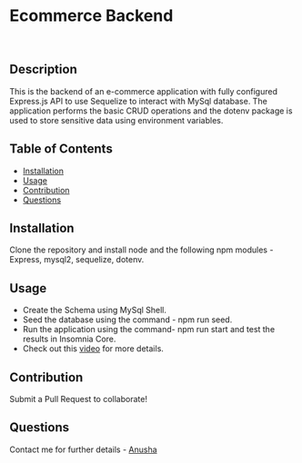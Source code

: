 
<h1>Ecommerce Backend </h1>

<br>

## Description
This is the backend of an e-commerce application with fully configured Express.js API to use Sequelize to interact with MySql database. The application performs the basic CRUD operations and the dotenv package is used to store sensitive data using environment variables.

## Table of Contents
  - [Installation](#Installation)
  - [Usage](#Usage)
  - [Contribution](#Contribution)
  - [Questions](#Questions)
  
## Installation
  Clone the repository and install node and the following npm modules - Express, mysql2, sequelize, dotenv.

## Usage
 - Create the Schema using MySql Shell.
 - Seed the database using the command - npm run seed.
 - Run the application using the command- npm run start and test the results in Insomnia Core.
 - Check out this [video](https://vimeo.com/661671901) for more details.

## Contribution
   Submit a Pull Request to collaborate!

## Questions
  Contact me for further details -  [Anusha](https://github.com/anushaselvan)
